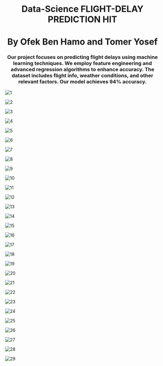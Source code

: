 

<h1 align="center">Data-Science FLIGHT-DELAY PREDICTION HIT</h1>
<h1 align="center">By Ofek Ben Hamo and Tomer Yosef</h1>

<h3 align="center">Our project focuses on predicting flight delays using machine learning techniques. We employ feature engineering and advanced regression algorithms to enhance accuracy. The dataset includes flight info, weather conditions, and other relevant factors. Our model achieves 94% accuracy.</h3>


![1](https://raw.githubusercontent.com/tomeryosef/Data-Science-FLIGHT-DELAY-PREDICTION-HIT/main/Flight%20Delay%20Prediction%20-%20Tomer%20%26%20Ofek/Flight%20Delay%20Prediction%20-%20Tomer%20%26%20Ofek-01.png)

![2](https://raw.githubusercontent.com/tomeryosef/Data-Science-FLIGHT-DELAY-PREDICTION-HIT/main/Flight%20Delay%20Prediction%20-%20Tomer%20%26%20Ofek/Flight%20Delay%20Prediction%20-%20Tomer%20%26%20Ofek-02.png)

![3](https://raw.githubusercontent.com/tomeryosef/Data-Science-FLIGHT-DELAY-PREDICTION-HIT/main/Flight%20Delay%20Prediction%20-%20Tomer%20%26%20Ofek/Flight%20Delay%20Prediction%20-%20Tomer%20%26%20Ofek-03.png)

![4](https://raw.githubusercontent.com/tomeryosef/Data-Science-FLIGHT-DELAY-PREDICTION-HIT/main/Flight%20Delay%20Prediction%20-%20Tomer%20%26%20Ofek/Flight%20Delay%20Prediction%20-%20Tomer%20%26%20Ofek-04.png)

![5](https://raw.githubusercontent.com/tomeryosef/Data-Science-FLIGHT-DELAY-PREDICTION-HIT/main/Flight%20Delay%20Prediction%20-%20Tomer%20%26%20Ofek/Flight%20Delay%20Prediction%20-%20Tomer%20%26%20Ofek-05.png)

![6](https://raw.githubusercontent.com/tomeryosef/Data-Science-FLIGHT-DELAY-PREDICTION-HIT/main/Flight%20Delay%20Prediction%20-%20Tomer%20%26%20Ofek/Flight%20Delay%20Prediction%20-%20Tomer%20%26%20Ofek-06.png)

![7](https://raw.githubusercontent.com/tomeryosef/Data-Science-FLIGHT-DELAY-PREDICTION-HIT/main/Flight%20Delay%20Prediction%20-%20Tomer%20%26%20Ofek/Flight%20Delay%20Prediction%20-%20Tomer%20%26%20Ofek-07.png)

![8](https://raw.githubusercontent.com/tomeryosef/Data-Science-FLIGHT-DELAY-PREDICTION-HIT/main/Flight%20Delay%20Prediction%20-%20Tomer%20%26%20Ofek/Flight%20Delay%20Prediction%20-%20Tomer%20%26%20Ofek-08.png)

![9](https://raw.githubusercontent.com/tomeryosef/Data-Science-FLIGHT-DELAY-PREDICTION-HIT/main/Flight%20Delay%20Prediction%20-%20Tomer%20%26%20Ofek/Flight%20Delay%20Prediction%20-%20Tomer%20%26%20Ofek-09.png)

![10](https://raw.githubusercontent.com/tomeryosef/Data-Science-FLIGHT-DELAY-PREDICTION-HIT/main/Flight%20Delay%20Prediction%20-%20Tomer%20%26%20Ofek/Flight%20Delay%20Prediction%20-%20Tomer%20%26%20Ofek-10.png)

![11](https://raw.githubusercontent.com/tomeryosef/Data-Science-FLIGHT-DELAY-PREDICTION-HIT/main/Flight%20Delay%20Prediction%20-%20Tomer%20%26%20Ofek/Flight%20Delay%20Prediction%20-%20Tomer%20%26%20Ofek-11.png)

![12](https://raw.githubusercontent.com/tomeryosef/Data-Science-FLIGHT-DELAY-PREDICTION-HIT/main/Flight%20Delay%20Prediction%20-%20Tomer%20%26%20Ofek/Flight%20Delay%20Prediction%20-%20Tomer%20%26%20Ofek-12.png)

![13](https://raw.githubusercontent.com/tomeryosef/Data-Science-FLIGHT-DELAY-PREDICTION-HIT/main/Flight%20Delay%20Prediction%20-%20Tomer%20%26%20Ofek/Flight%20Delay%20Prediction%20-%20Tomer%20%26%20Ofek-13.png)

![14](https://raw.githubusercontent.com/tomeryosef/Data-Science-FLIGHT-DELAY-PREDICTION-HIT/main/Flight%20Delay%20Prediction%20-%20Tomer%20%26%20Ofek/Flight%20Delay%20Prediction%20-%20Tomer%20%26%20Ofek-14.png)

![15](https://raw.githubusercontent.com/tomeryosef/Data-Science-FLIGHT-DELAY-PREDICTION-HIT/main/Flight%20Delay%20Prediction%20-%20Tomer%20%26%20Ofek/Flight%20Delay%20Prediction%20-%20Tomer%20%26%20Ofek-15.png)

![16](https://raw.githubusercontent.com/tomeryosef/Data-Science-FLIGHT-DELAY-PREDICTION-HIT/main/Flight%20Delay%20Prediction%20-%20Tomer%20%26%20Ofek/Flight%20Delay%20Prediction%20-%20Tomer%20%26%20Ofek-16.png)

![17](https://raw.githubusercontent.com/tomeryosef/Data-Science-FLIGHT-DELAY-PREDICTION-HIT/main/Flight%20Delay%20Prediction%20-%20Tomer%20%26%20Ofek/Flight%20Delay%20Prediction%20-%20Tomer%20%26%20Ofek-17.png)

![18](https://raw.githubusercontent.com/tomeryosef/Data-Science-FLIGHT-DELAY-PREDICTION-HIT/main/Flight%20Delay%20Prediction%20-%20Tomer%20%26%20Ofek/Flight%20Delay%20Prediction%20-%20Tomer%20%26%20Ofek-18.png)

![19](https://raw.githubusercontent.com/tomeryosef/Data-Science-FLIGHT-DELAY-PREDICTION-HIT/main/Flight%20Delay%20Prediction%20-%20Tomer%20%26%20Ofek/Flight%20Delay%20Prediction%20-%20Tomer%20%26%20Ofek-19.png)

![20](https://raw.githubusercontent.com/tomeryosef/Data-Science-FLIGHT-DELAY-PREDICTION-HIT/main/Flight%20Delay%20Prediction%20-%20Tomer%20%26%20Ofek/Flight%20Delay%20Prediction%20-%20Tomer%20%26%20Ofek-20.png)

![21](https://raw.githubusercontent.com/tomeryosef/Data-Science-FLIGHT-DELAY-PREDICTION-HIT/main/Flight%20Delay%20Prediction%20-%20Tomer%20%26%20Ofek/Flight%20Delay%20Prediction%20-%20Tomer%20%26%20Ofek-21.png)

![22](https://raw.githubusercontent.com/tomeryosef/Data-Science-FLIGHT-DELAY-PREDICTION-HIT/main/Flight%20Delay%20Prediction%20-%20Tomer%20%26%20Ofek/Flight%20Delay%20Prediction%20-%20Tomer%20%26%20Ofek-22.png)

![23](https://raw.githubusercontent.com/tomeryosef/Data-Science-FLIGHT-DELAY-PREDICTION-HIT/main/Flight%20Delay%20Prediction%20-%20Tomer%20%26%20Ofek/Flight%20Delay%20Prediction%20-%20Tomer%20%26%20Ofek-23.png)

![24](https://raw.githubusercontent.com/tomeryosef/Data-Science-FLIGHT-DELAY-PREDICTION-HIT/main/Flight%20Delay%20Prediction%20-%20Tomer%20%26%20Ofek/Flight%20Delay%20Prediction%20-%20Tomer%20%26%20Ofek-24.png)

![25](https://raw.githubusercontent.com/tomeryosef/Data-Science-FLIGHT-DELAY-PREDICTION-HIT/main/Flight%20Delay%20Prediction%20-%20Tomer%20%26%20Ofek/Flight%20Delay%20Prediction%20-%20Tomer%20%26%20Ofek-25.png)

![26](https://raw.githubusercontent.com/tomeryosef/Data-Science-FLIGHT-DELAY-PREDICTION-HIT/main/Flight%20Delay%20Prediction%20-%20Tomer%20%26%20Ofek/Flight%20Delay%20Prediction%20-%20Tomer%20%26%20Ofek-26.png)

![27](https://raw.githubusercontent.com/tomeryosef/Data-Science-FLIGHT-DELAY-PREDICTION-HIT/main/Flight%20Delay%20Prediction%20-%20Tomer%20%26%20Ofek/Flight%20Delay%20Prediction%20-%20Tomer%20%26%20Ofek-27.png)

![28](https://raw.githubusercontent.com/tomeryosef/Data-Science-FLIGHT-DELAY-PREDICTION-HIT/main/Flight%20Delay%20Prediction%20-%20Tomer%20%26%20Ofek/Flight%20Delay%20Prediction%20-%20Tomer%20%26%20Ofek-28.png)

![29](https://raw.githubusercontent.com/tomeryosef/Data-Science-FLIGHT-DELAY-PREDICTION-HIT/main/Flight%20Delay%20Prediction%20-%20Tomer%20%26%20Ofek/Flight%20Delay%20Prediction%20-%20Tomer%20%26%20Ofek-29.png)
